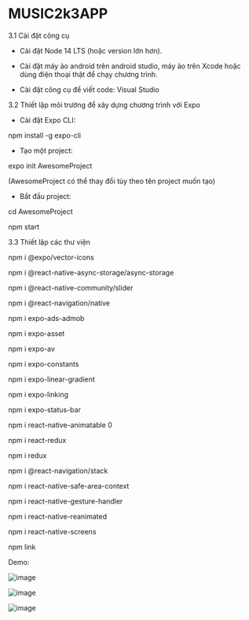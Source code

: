 ﻿# MUSIC2k3APP
 
3.1 Cài đặt công cụ

-	Cài đặt Node 14 LTS (hoặc version lớn hơn).

-	Cài đặt máy ảo android trên android studio, máy ảo trên Xcode hoặc dùng điện thoại thật để chạy chương trình.

-	Cài đặt công cụ để viết code: Visual Studio

3.2 Thiết lập môi trường để xây dựng chương trình với Expo

-	Cài đặt Expo CLI:

npm install -g expo-cli

-	Tạo một project: 

expo init AwesomeProject

(AwesomeProject có thể thay đổi tùy theo tên project muốn tạo)

-	Bắt đầu project:

cd AwesomeProject

npm start

3.3 Thiết lập các thư viện 

npm i @expo/vector-icons

npm i @react-native-async-storage/async-storage

npm i @react-native-community/slider

npm i @react-navigation/native

npm i expo-ads-admob

npm i expo-asset

npm i expo-av

npm i expo-constants

npm i expo-linear-gradient

npm i expo-linking

npm i expo-status-bar

npm i react-native-animatable 0

npm i react-redux

npm i redux

npm i @react-navigation/stack

npm i react-native-safe-area-context

npm i react-native-gesture-handler

npm i react-native-reanimated

npm i react-native-screens

npm link

Demo:

![image](https://user-images.githubusercontent.com/88887819/168412815-33fcad10-c911-428c-84e5-a9ea0a0f47d3.png)

![image](https://user-images.githubusercontent.com/88887819/168412824-6d5b246b-fb8a-4b6b-a52d-281ceeee40b5.png)

![image](https://user-images.githubusercontent.com/88887819/168412829-b08d5b91-aefa-49e0-9a6b-a11dba0e9c6e.png)



